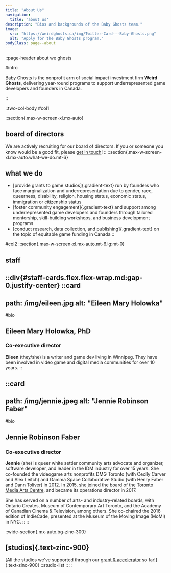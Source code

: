 ```yaml
---
title: "About Us"
navigation:
  title: 'about us'
description: "Bios and backgrounds of the Baby Ghosts team."
image:
  src: "https://weirdghosts.ca/img/Twitter-Card---Baby-Ghosts.png"
  alt: "Apply for the Baby Ghosts program."
bodyClass: page--about
---
```


::page-header
about we ghosts

#intro

Baby Ghosts is the nonprofit arm of social impact investment firm **Weird Ghosts**, delivering year-round programs to support underrepresented game developers and founders in Canada.

::

<!-- ::section{.max-w-screen-xl.mx-auto}

[Co-founders Eileen Mary Holowka and Jennie Robinson Faber bring together their many years of experience in the Canadian video game industry, community arts, and nonprofit management to create a new model for equitable game funding in Canada.]{.md:text-2xl}

[Our programs are made possible due to the generous support of our major donor, Infinite Ammo.]{.text-base}

:: -->

::two-col-body
#col1

::section{.max-w-screen-xl.mx-auto}
## board of directors

We are actively recruiting for our board of directors. If you or someone you know would be a good fit, please [get in touch](mailto:hello@babyghosts.fund)!
::
::section{.max-w-screen-xl.mx-auto.what-we-do.mt-6}
## what we do
- [provide grants to game studios]{.gradient-text} run by founders who face marginalization and underrepresentation due to gender, race, queerness, disability, religion, housing status, economic status, immigration or citizenship status
- [foster community engagement]{.gradient-text} and support among underrepresented game developers and founders through tailored mentorship, skill-building workshops, and business development programs
- [conduct research, data collection, and publishing]{.gradient-text} on the topic of equitable game funding in Canada
::


#col2
::section{.max-w-screen-xl.mx-auto.mt-6.lg:mt-0}
## staff


::div{#staff-cards.flex.flex-wrap.md:gap-0.justify-center}
  ::card
  ---
  path: /img/eileen.jpg
  alt: "Eileen Mary Holowka"
  ---


  #bio
  ## Eileen Mary Holowka, PhD
  ### Co-executive director

  **Eileen** (they/she) is a writer and game dev living in Winnipeg. They have been involved in video game and digital media communities for over 10 years.
  ::

  ::card
  ---
  path: /img/jennie.jpeg
  alt: "Jennie Robinson Faber"
  ---

  #bio
  ## Jennie Robinson Faber
  ### Co-executive director
  **Jennie** (she) is queer white settler community arts advocate and organizer, software developer, and leader in the IDM industry for over 15 years. She co-founded the videogame arts nonprofits DMG Toronto (with Cecily Carver and Alex Leitch) and Gamma Space Collaborative Studio (with Henry Faber and Dann Toliver) in 2012. In 2015, she joined the board of the [Toronto Media Arts Centre](https://tomediaarts.org), and became its operations director in 2017.
  
  She has served on a number of arts- and industry-related boards, with Ontario Creates, Museum of Contemporary Art Toronto, and the Academy of Canadian Cinema & Television, among others. She co-chaired the 2016 edition of IndieCade, presented at the Museum of the Moving Image (MoMI) in NYC.
  ::
::


::wide-section{.mx-auto.bg-zinc-300}
## [studios]{.text-zinc-900}
[All the studios we've supported through our [grant & accelerator](/grant-and-accelerator) so far!]{.text-zinc-900}
  ::studio-list
  ::
::


